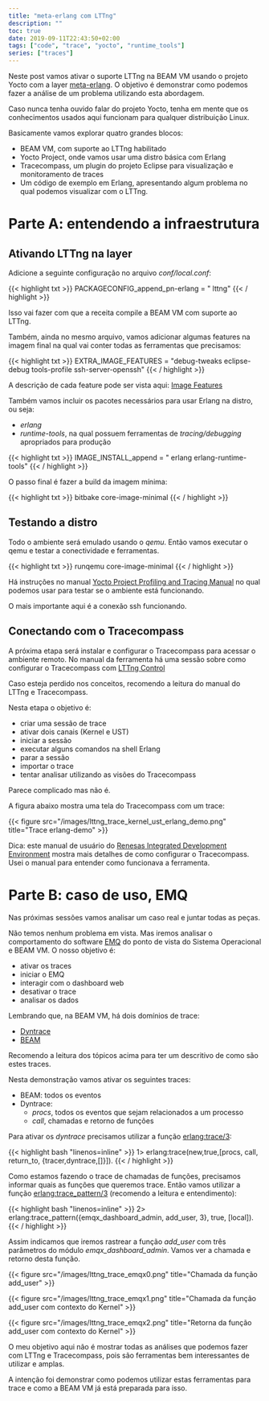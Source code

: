```yaml
---
title: "meta-erlang com LTTng"
description: ""
toc: true
date: 2019-09-11T22:43:50+02:00
tags: ["code", "trace", "yocto", "runtime_tools"]
series: ["traces"]
---
```


Neste post vamos ativar o suporte LTTng na BEAM VM usando o projeto Yocto com a layer [meta-erlang](https://github.com/joaohf/meta-erlang). O objetivo é demonstrar como podemos fazer a análise de um problema utilizando esta abordagem.

Caso nunca tenha ouvido falar do projeto Yocto, tenha em mente que os conhecimentos usados aqui funcionam para qualquer distribuição Linux.

Basicamente vamos explorar quatro grandes blocos:

* BEAM VM, com suporte ao LTTng habilitado
* Yocto Project, onde vamos usar uma distro básica com Erlang
* Tracecompass, um plugin do projeto Eclipse para visualização e monitoramento de traces
* Um código de exemplo em Erlang, apresentando algum problema no qual podemos visualizar com o LTTng.

# Parte A: entendendo a infraestrutura

## Ativando LTTng na layer

Adicione a seguinte configuração no arquivo _conf/local.conf_:

{{< highlight txt >}}
PACKAGECONFIG_append_pn-erlang = " lttng"
{{< / highlight >}}

Isso vai fazer com que a receita compile a BEAM VM com suporte ao LTTng.

Também, ainda no mesmo arquivo, vamos adicionar algumas features na imagem final na qual vai conter todas as ferramentas que precisamos:

{{< highlight txt >}}
EXTRA_IMAGE_FEATURES = "debug-tweaks eclipse-debug tools-profile ssh-server-openssh"
{{< / highlight >}}

A descrição de cada feature pode ser vista aqui: [Image Features](https://www.yoctoproject.org/docs/2.7.1/ref-manual/ref-manual.html#ref-features-image)

Também vamos incluir os pacotes necessários para usar Erlang na distro, ou seja:

 * _erlang_
 * _runtime-tools_, na qual possuem ferramentas de _tracing/debugging_ apropriados para produção

{{< highlight txt >}}
IMAGE_INSTALL_append = " erlang erlang-runtime-tools"
{{< / highlight >}}

O passo final é fazer a build da imagem mínima:

{{< highlight txt >}}
bitbake core-image-minimal
{{< / highlight >}}

## Testando a distro

Todo o ambiente será emulado usando o _qemu_. Então vamos executar o qemu e testar a conectividade e ferramentas.

{{< highlight txt >}}
runqemu core-image-minimal
{{< / highlight >}}

Há instruções no manual [Yocto Project Profiling and Tracing Manual](https://yoctoproject.org/docs/2.7.1/profile-manual/profile-manual.html#lttng-linux-trace-toolkit-next-generation) no qual podemos usar para testar se o ambiente está funcionando.

O mais importante aqui é a conexão ssh funcionando.

## Conectando com o Tracecompass

A próxima etapa será instalar e configurar o Tracecompass para acessar o ambiente remoto. No manual da ferramenta há uma sessão sobre como configurar o Tracecompass com [LTTng Control](http://archive.eclipse.org/tracecompass/doc/stable/org.eclipse.tracecompass.doc.user/LTTng-Tracer-Control.html#LTTng_Tracer_Control)

Caso esteja perdido nos conceitos, recomendo a leitura do manual do LTTng e Tracecompass.

Nesta etapa o objetivo é:

* criar uma sessão de trace
* ativar dois canais (Kernel e UST)
* iniciar a sessão
* executar alguns comandos na shell Erlang
* parar a sessão
* importar o trace
* tentar analisar utilizando as visões do Tracecompass

Parece complicado mas não é.

A figura abaixo mostra uma tela do Tracecompass com um trace:

{{< figure src="/images/lttng_trace_kernel_ust_erlang_demo.png" title="Trace erlang-demo" >}}

Dica: este manual de usuário do [Renesas Integrated Development Environment](https://www.renesas.com/us/en/doc/products/tool/doc/014/r20ut4479ej0000-lttng.pdf) mostra mais detalhes de como configurar o Tracecompass. Usei o manual para entender como funcionava a ferramenta.

# Parte B: caso de uso, EMQ

Nas próximas sessões vamos analisar um caso real e juntar todas as peças.

Não temos nenhum problema em vista. Mas iremos analisar o comportamento do software [EMQ](https://www.emqx.io/) do ponto de vista do Sistema Operacional e BEAM VM. O nosso objetivo é:

* ativar os traces
* iniciar o EMQ
* interagir com o dashboard web
* desativar o trace
* analisar os dados

Lembrando que, na BEAM VM, há dois domínios de trace:

* [Dyntrace](http://erlang.org/doc/apps/runtime_tools/LTTng.html#dyntrace-tracepoints)
* [BEAM](http://erlang.org/doc/apps/runtime_tools/LTTng.html#beam-tracepoints)

Recomendo a leitura dos tópicos acima para ter um descritivo de como são estes traces.

Nesta demonstração vamos ativar os seguintes traces:

* BEAM: todos os eventos
* Dyntrace:
  * _procs_, todos os eventos que sejam relacionados a um processo
  * _call_, chamadas e retorno de funções

Para ativar os _dyntrace_ precisamos utilizar a função [erlang:trace/3](http://erlang.org/doc/man/erlang.html#trace-3):

{{< highlight bash "linenos=inline" >}}
1> erlang:trace(new,true,[procs, call, return_to, {tracer,dyntrace,[]}]).
{{< / highlight >}}

Como estamos fazendo o trace de chamadas de funções, precisamos informar quais as funções que queremos trace. Então vamos utilizar a função [erlang:trace_pattern/3](http://erlang.org/doc/man/erlang.html#trace_pattern-3) (recomendo a leitura e entendimento):

{{< highlight bash "linenos=inline" >}}
2> erlang:trace_pattern({emqx_dashboard_admin, add_user, 3}, true, [local]).
{{< / highlight >}}

Assim indicamos que iremos rastrear a função _add_user_ com três parâmetros do módulo _emqx_dashboard_admin_. Vamos ver a chamada e retorno desta função.

{{< figure src="/images/lttng_trace_emqx0.png" title="Chamada da função add_user" >}}

{{< figure src="/images/lttng_trace_emqx1.png" title="Chamada da função add_user com contexto do Kernel" >}}

{{< figure src="/images/lttng_trace_emqx2.png" title="Retorna da função add_user com contexto do Kernel" >}}

O meu objetivo aqui não é mostrar todas as análises que podemos fazer com LTTng e Tracecompass, pois são ferramentas bem interessantes de utilizar e amplas.

A intenção foi demonstrar como podemos utilizar estas ferramentas para trace e como a BEAM VM já está preparada para isso.
